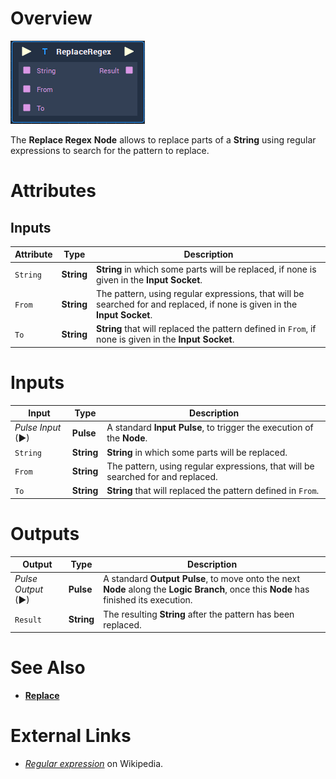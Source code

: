 # Overview

![The Replace Regex  Node.](../../.gitbook/assets/node-replaceregex.png)

The **Replace Regex** **Node** allows to replace parts of a **String** using regular expressions to search for the pattern to replace. 

# Attributes

## Inputs

|Attribute|Type|Description|
|---|---|---|
| `String` | **String** | **String** in which some parts will be replaced, if none is given in the **Input Socket**. |
| `From` | **String** | The pattern, using regular expressions, that will be searched for and replaced, if none is given in the **Input Socket**. |
| `To` | **String** | **String** that will replaced the pattern defined in `From`, if none is given in the **Input Socket**. |

# Inputs

|Input|Type|Description|
|---|---|---|
|*Pulse Input* (►)|**Pulse**|A standard **Input Pulse**, to trigger the execution of the **Node**.|
| `String` | **String** | **String** in which some parts will be replaced. |
| `From` | **String** | The pattern, using regular expressions, that will be searched for and replaced. |
| `To` | **String** | **String** that will replaced the pattern defined in `From`. |

# Outputs

|Output|Type|Description|
|---|---|---|
|*Pulse Output* (►)|**Pulse**|A standard **Output Pulse**, to move onto the next **Node** along the **Logic Branch**, once this **Node** has finished its execution.|
| `Result` | **String** | The resulting **String** after the pattern has been replaced. |

# See Also

* [**Replace**](replace.md)

# External Links

* [*Regular expression*](https://en.wikipedia.org/wiki/Regular_expression) on Wikipedia.

